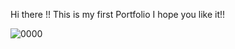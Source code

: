 Hi there !!
This is my first Portfolio
I hope you like it!!

![0000](https://github.com/GendarmeZero/Portfolio/assets/37349753/84d84d88-1d94-447d-98a0-5a45da3b3a96)





